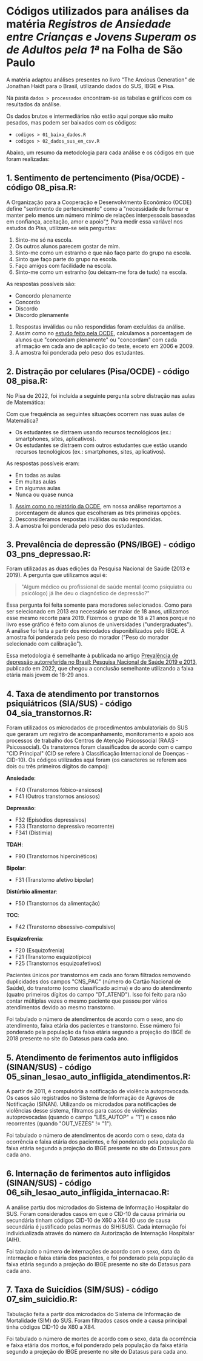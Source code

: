 # Códigos utilizados para análises da matéria _Registros de Ansiedade entre Crianças e Jovens Superam os de Adultos pela 1ª_ na Folha de São Paulo


A matéria adaptou análises presentes no livro "The Anxious Generation" de Jonathan Haidt para o Brasil, utilizando dados do SUS, IBGE e Pisa.

Na pasta `dados > processados` encontram-se as tabelas e gráficos com os resultados da análise.

Os dados brutos e intermediários não estão aqui porque são muito pesados, mas podem ser baixados com os códigos:

* `codigos > 01_baixa_dados.R`
* `codigos > 02_dados_sus_em_csv.R`

Abaixo, um resumo da metodologia para cada análise e os códigos em que foram realizadas:

## 1. Sentimento de pertencimento (Pisa/OCDE) - código 08_pisa.R:

A Organização para a Cooperação e Desenvolvimento Econômico (OCDE) define "sentimento de pertencimento" como a "necessidade de formar e manter pelo menos um número mínimo de relações interpessoais baseadas em confiança, aceitação, amor e apoio"[*](https://www.oecd-ilibrary.org/sites/d69dc209-en/index.html?itemId=/content/component/d69dc209-en). Para medir essa variável nos estudos do Pisa, utilizam-se seis perguntas:

1. Sinto-me só na escola.
2. Os outros alunos parecem gostar de mim.
3. Sinto-me como um estranho e que não faço parte do grupo na escola.
4. Sinto que faço parte do grupo na escola.
5. Faço amigos com facilidade na escola.
6. Sinto-me como um estranho (ou deixam-me fora de tudo) na escola.

As respostas possíveis são:

* Concordo plenamente
* Concordo
* Discordo
* Discordo plenamente

1. Respostas inválidas ou não respondidas foram excluídas da análise.
2. Assim como no [estudo feito pela OCDE](https://www.oecd-ilibrary.org/sites/d69dc209-en/index.html?itemId=/content/component/d69dc209-en), calculamos a porcentagem de alunos que "concordam plenamente" ou "concordam" com cada afirmação em cada ano de aplicação do teste, exceto em 2006 e 2009.
3. A amostra foi ponderada pelo peso dos estudantes.

## 2. Distração por celulares (Pisa/OCDE) - código 08_pisa.R:

No Pisa de 2022, foi incluída a seguinte pergunta sobre distração nas aulas de Matemática:

Com que frequência as seguintes situações ocorrem nas suas aulas de Matemática?

* Os estudantes se distraem usando recursos tecnológicos (ex.: smartphones, sites, aplicativos).
* Os estudantes se distraem com outros estudantes que estão usando recursos tecnológicos (ex.: smartphones, sites, aplicativos).

As respostas possíveis eram:

* Em todas as aulas
* Em muitas aulas
* Em algumas aulas
* Nunca ou quase nunca

1. [Assim como no relatório da OCDE](https://www.oecd.org/pisa/PISA%202022%20Insights%20and%20Interpretations.pdf), em nossa análise reportamos a porcentagem de alunos que escolheram as três primeiras opções.
2. Desconsideramos respostas inválidas ou não respondidas.
3. A amostra foi ponderada pelo peso dos estudantes.

## 3. Prevalência de depressão (PNS/IBGE) - código 03_pns_depressao.R:

Foram utilizadas as duas edições da Pesquisa Nacional de Saúde (2013 e 2019). A pergunta que utilizamos aqui é:

> "Algum médico ou profissional de saúde mental (como psiquiatra ou psicólogo) já lhe deu o diagnóstico de depressão?"

Essa pergunta foi feita somente para moradores selecionados. Como para ser selecionado em 2013 era necessário ser maior de 18 anos, utilizamos esse mesmo recorte para 2019. Fizemos o grupo de 18 a 21 anos porque no livro esse gráfico é feito com alunos de universidades ("undergraduates"). A análise foi feita a partir dos microdados disponibilizados pelo IBGE. A amostra foi ponderada pelo peso do morador ("Peso do morador selecionado com calibração").

Essa metodologia é semelhante à publicada no artigo [Prevalência de depressão autorreferida no Brasil: Pesquisa Nacional de Saúde 2019 e 2013](https://www.scielo.br/j/ress/a/YJthwW4VYj6N59BjdS94FJM/?lang=pt#), publicado em 2022, que chegou a conclusão semelhante utilizando a faixa etária mais jovem de 18-29 anos.

## 4. Taxa de atendimento por transtornos psiquiátricos (SIA/SUS) - código 04_sia_transtornos.R:

Foram utilizados os microdados de procedimentos ambulatoriais do SUS que geraram um registro de acompanhamento, monitoramento e apoio aos processos de trabalho dos Centros de Atenção Psicossocial (RAAS - Psicossocial). Os transtornos foram classificados de acordo com o campo "CID Principal" (CID se refere à Classificação Internacional de Doenças - CID-10). Os códigos utilizados aqui foram (os caracteres se referem aos dois ou três primeiros dígitos do campo):

**Ansiedade**:
* F40 (Transtornos fóbico-ansiosos)
* F41 (Outros transtornos ansiosos)

**Depressão**:
* F32 (Episódios depressivos)
* F33 (Transtorno depressivo recorrente)
* F341 (Distimia)

**TDAH**:
* F90 (Transtornos hipercinéticos)

**Bipolar**:
* F31 (Transtorno afetivo bipolar)

**Distúrbio alimentar**:
* F50 (Transtornos da alimentação)

**TOC**:
* F42 (Transtorno obsessivo-compulsivo)

**Esquizofrenia**:
* F20 (Esquizofrenia)
* F21 (Transtorno esquizotípico)
* F25 (Transtornos esquizoafetivos)

Pacientes únicos por transtornos em cada ano foram filtrados removendo duplicidades dos campos "CNS_PAC" (número do Cartão Nacional de Saúde), do transtorno (como classificado acima) e do ano do atendimento (quatro primeiros dígitos do campo "DT_ATEND"). Isso foi feito para não contar múltiplas vezes o mesmo paciente que passou por vários atendimentos devido ao mesmo transtorno.

Foi tabulado o número de atendimentos de acordo com o sexo, ano do atendimento, faixa etária dos pacientes e transtorno. Esse número foi ponderado pela população da faixa etária segundo a projeção do IBGE de 2018 presente no site do Datasus para cada ano.

## 5. Atendimento de ferimentos auto infligidos (SINAN/SUS) - código 05_sinan_lesao_auto_infligida_atendimentos.R:

A partir de 2011, é compulsória a notificação de violência autoprovocada. Os casos são registrados no Sistema de Informação de Agravos de Notificação (SINAN). Utilizando os microdados para notificações de violências desse sistema, filtramos para casos de violências autoprovocadas (quando o campo "LES_AUTOP" = "1") e casos não recorrentes (quando "OUT_VEZES" != "1").

Foi tabulado o número de atendimentos de acordo com o sexo, data da ocorrência e faixa etária dos pacientes, e foi ponderado pela população da faixa etária segundo a projeção do IBGE presente no site do Datasus para cada ano.

## 6. Internação de ferimentos auto infligidos (SINAN/SUS) - código 06_sih_lesao_auto_infligida_internacao.R:

A análise partiu dos microdados do Sistema de Informação Hospitalar do SUS. Foram considerados casos em que o CID-10 da causa primária ou secundária tinham códigos CID-10 de X60 a X84 (O uso de causa secundária é justificado pelas normas do SIH/SUS). Cada internação foi individualizada através do número da Autorização de Internação Hospitalar (AIH).

Foi tabulado o número de internações de acordo com o sexo, data da internação e faixa etária dos pacientes, e foi ponderado pela população da faixa etária segundo a projeção do IBGE presente no site do Datasus para cada ano.

## 7. Taxa de Suicídios (SIM/SUS) - código 07_sim_suicidio.R:

Tabulação feita a partir dos microdados do Sistema de Informação de Mortalidade (SIM) do SUS. Foram filtrados casos onde a causa principal tinha códigos CID-10 de X60 a X84.

Foi tabulado o número de mortes de acordo com o sexo, data da ocorrência e faixa etária dos mortos, e foi ponderado pela população da faixa etária segundo a projeção do IBGE presente no site do Datasus para cada ano.

